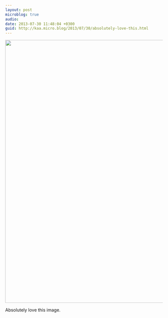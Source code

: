 ```yaml
---
layout: post
microblog: true
audio: 
date: 2013-07-30 11:48:04 +0300
guid: http://kaa.micro.blog/2013/07/30/absolutely-love-this.html
---
```

<img src="http://www.kaa.bz/uploads/2018/fdce78303b.jpg" alt="" width="840" height="840" class="alignnone size-full wp-image-603" /><p>Absolutely love this image.</p>
